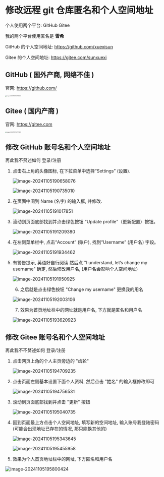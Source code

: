 # 修改远程 git 仓库匿名和个人空间地址

个人使用两个平台: GitHub  Gitee

我的两个平台使用匿名是 **雪希**

GitHub 的个人空间地址: https://github.com/xuexisun

Gitee 的个人空间地址: https://gitee.com/sunxuexi

## GitHub ( 国外产商,  网络不佳 )

官网: https://github.com/

<img src="E:\learning\GIT\远程git修改名称.assets\image-20241105184910440.png" alt="image-20241105184910440" style="zoom:25%;" />

## Gitee ( 国内产商 ) 

官网: https://gitee.com

<img src="E:\learning\GIT\远程git修改名称.assets\image-20241105184737469.png" alt="image-20241105184737469" style="zoom:25%;" />

## 修改 GitHub 账号名和个人空间地址

再此我不赘述如何 登录/注册

1. 点击右上角的头像图标, 在下拉菜单中选择“Settings” (设置).

   ![image-20241105190658076](E:\learning\GIT\远程git修改名称.assets\image-20241105190658076.png)

   ![image-20241105190735010](E:\learning\GIT\远程git修改名称.assets\image-20241105190735010.png)

2. 在页面中间到 Name (名字) 的输入框, 并修改.

   ![image-20241105191017851](E:\learning\GIT\远程git修改名称.assets\image-20241105191017851.png)

3. 滚动到页面底部找到并点击绿色按钮 “Update profile”（更新配置）按钮。

   ![image-20241105191209380](E:\learning\GIT\远程git修改名称.assets\image-20241105191209380.png)

4. 在左侧菜单栏中, 点击“Account” (账户), 找到“Username” (用户名) 字段。 

   ![image-20241105191934462](E:\learning\GIT\远程git修改名称.assets\image-20241105191934462.png)

5. 有警告提示, 英语好自行阅读 然后点 "I understand, let’s change my username" 确定, 然后修改用户名, (用户名会影响个人空间地址)  

   ![image-20241105191950925](E:\learning\GIT\远程git修改名称.assets\image-20241105191950925.png)

   6. 之后就是点击绿色按钮 "Change my username" 更换我的用名

   ![image-20241105192003106](E:\learning\GIT\远程git修改名称.assets\image-20241105192003106.png)

   7. 效果为首页地址栏中的网址就是用户名, 下方就是匿名和用户名

   ![image-20241105193620923](E:\learning\GIT\远程git修改名称.assets\image-20241105193620923.png)





## 修改 Gitee 账号名和个人空间地址

再此我不不赘述如何 登录/注册

1. 点击网页上角的个人主页旁边的  "齿轮"

   ![image-20241105194709235](E:\learning\GIT\远程git修改名称.assets\image-20241105194709235.png)

2. 点击页面左侧基本设置下面个人资料, 然后点击 "姓名" 的输入框修改即可

   ![image-20241105194756531](E:\learning\GIT\远程git修改名称.assets\image-20241105194756531.png)

3. 滚动到页面底部找到并点击 "更新" 按钮

   ![image-20241105195040735](E:\learning\GIT\远程git修改名称.assets\image-20241105195040735.png)

4. 回到页面最上方点击个人空间地址, 填写新的空间地址, 输入账号我登陆密码 (可能会出现地址已存在的情况, 那只能换其他的)

   ![image-20241105195343645](E:\learning\GIT\远程git修改名称.assets\image-20241105195343645.png)

   ![image-20241105195455958](E:\learning\GIT\远程git修改名称.assets\image-20241105195455958.png)

5. 效果为个人首页地址栏中的网址, 下方匿名和用户名

![image-20241105195800424](E:\learning\GIT\远程git修改名称.assets\image-20241105195800424.png)